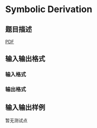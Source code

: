 # Symbolic Derivation

## 题目描述

[problemUrl]: https://uva.onlinejudge.org/index.php?option=com_onlinejudge&Itemid=8&category=247&page=show_problem&problem=4039

[PDF](https://uva.onlinejudge.org/external/12/p1293.pdf)

## 输入输出格式

### 输入格式

### 输出格式

## 输入输出样例

暂无测试点

